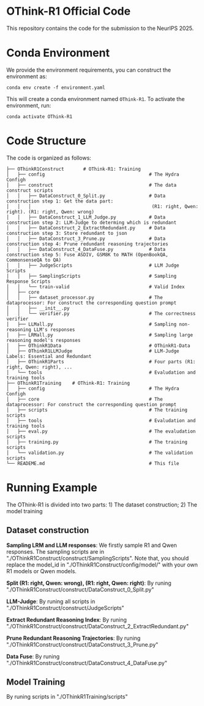 # OThink-R1 Official Code

This repository contains the code for the submission to the NeurIPS 2025.


# Conda Environment

We provide the environment requirements, you can construct the environment as:
```
conda env create -f environment.yaml
```
This will create a conda environment named `OThink-R1`. To activate the environment, run:
```
conda activate OThink-R1
```

# Code Structure

The code is organized as follows:

```
├── OThinkR1Construct       # OThink-R1: Training
│   ├── config                                      # The Hydra Configh
│   ├── construct                                   # The data construct scripts
│   │   ├── DataConstruct_0_Split.py                # Data construction step 1: Get the data part:
│   │   │                                            (R1: right, Qwen: right). (R1: right, Qwen: wrong)
│   │   ├── DataConstruct_1_LLM_Judge.py            # Data construction step 2: LLM-Judge to determing which is redundant 
│   │   ├── DataConstruct_2_ExtractRedundant.py     # Data construction step 3: Store redundant to json
│   │   ├── DataConstruct_3_Prune.py                # Data construction step 4: Prune redundant reasoning trajectories
│   │   ├── DataConstruct_4_DataFuse.py             # Data construction step 5: Fuse ASDIV, GSM8K to MATH (OpenBookQA, CommonsenseQA to QA)
│   │   ├── JudgeScripts                            # LLM Judge Scripts
│   │   ├── SamplingScripts                         # Sampling Response Scripts
│   │   └── train-valid                             # Valid Index
│   ├── core
│   │   ├── dataset_processor.py                    # The dataprocessor: For construct the corresponding question prompt
│   │   ├── __init__.py                 
│   │   └── verifier.py                             # The correctness verifier
│   ├── LLMall.py                                   # Sampling non-reasoning LLM's responses
│   ├── LRMall.py                                   # Sampling large reasoning model's responses
│   ├── OThinkR1Data                                # OThinkR1-Data
│   ├── OThinkR1LLMJudge                            # LLM-Judge Labels: Essential and Redundant
│   ├── OThinkR1Parts                               # Four parts (R1: right, Qwen: right), ...
│   └── tools                                       # Evaludation and training tools 
├── OThinkR1Training    # OThink-R1: Training
│   ├── config                                      # The Hydra Configh
│   ├── core                                        # The dataprocessor: For construct the corresponding question prompt
│   ├── scripts                                     # The training scripts
│   ├── tools                                       # Evaludation and training tools 
│   ├── eval.py                                     # The evaludation scripts
│   ├── training.py                                 # The training scripts
│   └── validation.py                               # The validation scripts
└── READEME.md                                      # This file

```

# Running Example

The OThink-R1 is divided into two parts: 1) The dataset construction; 2) The model training

## Dataset construction

**Sampling LRM and LLM responses**: We firstly sample R1 and Qwen responses. The sampling scripts are in "./OThinkR1Construct/construct/SamplingScripts". Note that, you should replace the model_id in "./OThinkR1Construct/config/model/" with your own R1 models or Qwen models.

**Split (R1: right, Qwen: wrong), (R1: right, Qwen: right)**: By runing "./OThinkR1Construct/construct/DataConstruct_0_Split.py"

**LLM-Judge**: By runing all scripts in "./OThinkR1Construct/construct/JudgeScripts"

**Extract Redundant Reasoning Index**: By runing "./OThinkR1Construct/construct/DataConstruct_2_ExtractRedundant.py"

**Prune Redundant Reasoning Trajectories**: By runing "./OThinkR1Construct/construct/DataConstruct_3_Prune.py"

**Data Fuse**: By runing "./OThinkR1Construct/construct/DataConstruct_4_DataFuse.py"


## Model Training

By runing scripts in "./OThinkR1Training/scripts"